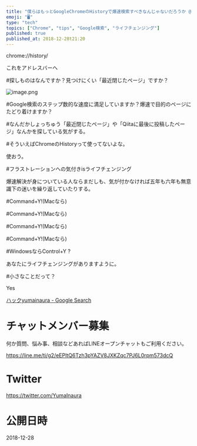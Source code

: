 ```yaml
---
title: "僕らはもっとGoogleChromeのHistoryで爆速検索すべきなんじゃないだろうか @yumainaura #ハック #閲覧履歴"
emoji: "🖥"
type: "tech"
topics: ["Chrome", "tips", "Google検索", "ライフチェンジング"]
published: true
published_at: 2018-12-28t21:20
---
```


chrome://history/

これをアドレスバーへ


#探しものはなんですか？見つけにくい「最近閉じたページ」ですか？

![image.png](https://qiita-image-store.s3.amazonaws.com/0/89618/a196cc82-3279-da03-c3fe-e83fd2d5736e.png)

#Google検索のステップ数的な速度に満足していますか？爆速で目的のページにたどり着けますか？

#なんだかしょっちゅう「最近閉じたページ」や「Qiitaに最後に投稿したページ」なんかを探している気がする。

#そういえばChromeのHistoryって使ってないよな。

使おう。

#フラストレーションへの気付きisライフチェンジング

爆速解決が身についている人ならまだしも、気が付かなければ五年も六年も無意識下の迷いを繰り返していたりする。

#Command+Y!(Macなら)

#Command+Y!(Macなら)

#Command+Y!(Macなら)

#Command+Y!(Macなら)

#WindowsならControl+Y ?

あなたにライフチェンジングがありますように。

#小さなことだって？

Yes


[ハックyumainaura - Google Search](https://www.google.com/search?q=%E3%83%8F%E3%83%83%E3%82%AFyumainaura&oq=%E3%83%8F%E3%83%83%E3%82%AFyumainaura&aqs=chrome..69i57j69i65.6066j0j7&sourceid=chrome&ie=UTF-8)








<!-- Update From Qiita API -->

# チャットメンバー募集


何か質問、悩み事、相談などあればLINEオープンチャットもご利用ください。

https://line.me/ti/g2/eEPltQ6Tzh3pYAZV8JXKZqc7PJ6L0rpm573dcQ





# Twitter


https://twitter.com/YumaInaura


<!-- Update From Qiita API -->



# 公開日時

2018-12-28
